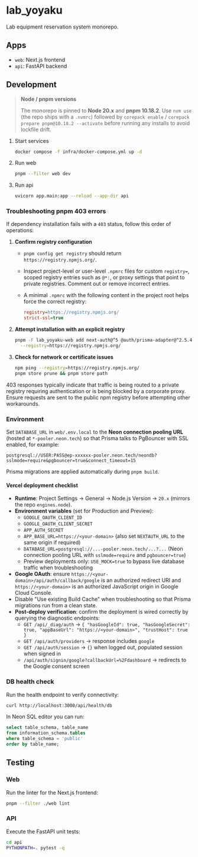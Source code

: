 # lab_yoyaku

Lab equipment reservation system monorepo.

## Apps

- `web`: Next.js frontend
- `api`: FastAPI backend

## Development

> **Node / pnpm versions**
>
> The monorepo is pinned to **Node 20.x** and **pnpm 10.18.2**. Use `nvm use` (the repo ships with a `.nvmrc`) followed by
> `corepack enable` / `corepack prepare pnpm@10.18.2 --activate` before running any installs to avoid lockfile drift.

1. Start services
   ```bash
   docker compose -f infra/docker-compose.yml up -d
   ```
2. Run web
   ```bash
   pnpm --filter web dev
   ```
3. Run api
   ```bash
   uvicorn app.main:app --reload --app-dir api
   ```

### Troubleshooting pnpm 403 errors

If dependency installation fails with a `403` status, follow this order of operations:

1. **Confirm registry configuration**
   - `pnpm config get registry` should return `https://registry.npmjs.org/`.
   - Inspect project-level or user-level `.npmrc` files for custom `registry=`, scoped registry entries such as `@*:`, or proxy settings that point to private registries. Comment out or remove incorrect entries.
   - A minimal `.npmrc` with the following content in the project root helps force the correct registry:

     ```ini
     registry=https://registry.npmjs.org/
     strict-ssl=true
     ```

2. **Attempt installation with an explicit registry**
   ```bash
   pnpm -F lab_yoyaku-web add next-auth@^5 @auth/prisma-adapter@^2.5.4 \
     --registry=https://registry.npmjs.org/
   ```

3. **Check for network or certificate issues**
   ```bash
   npm ping --registry=https://registry.npmjs.org/
   pnpm store prune && pnpm store path
   ```

403 responses typically indicate that traffic is being routed to a private registry requiring authentication or is being blocked by a corporate proxy. Ensure requests are sent to the public npm registry before attempting other workarounds.

### Environment
Set `DATABASE_URL` in `web/.env.local` to the **Neon connection pooling URL** (hosted at `*-pooler.neon.tech`) so that Prisma
talks to PgBouncer with SSL enabled, for example:

```
postgresql://USER:PASS@ep-xxxxxx-pooler.neon.tech/neondb?sslmode=require&pgbouncer=true&connect_timeout=15
```

Prisma migrations are applied automatically during `pnpm build`.

#### Vercel deployment checklist

- **Runtime**: Project Settings → General → Node.js Version → `20.x` (mirrors the repo `engines.node`).
- **Environment variables** (set for Production and Preview):
  - `GOOGLE_OAUTH_CLIENT_ID`
  - `GOOGLE_OAUTH_CLIENT_SECRET`
  - `APP_AUTH_SECRET`
  - `APP_BASE_URL=https://<your-domain>` (also set `NEXTAUTH_URL` to the same origin if required)
  - `DATABASE_URL=postgresql://...-pooler.neon.tech/...?...` (Neon connection pooling URL with `sslmode=require` and
    `pgbouncer=true`)
  - Preview deployments only: `USE_MOCK=true` to bypass live database traffic when troubleshooting
- **Google OAuth**: ensure `https://<your-domain>/api/auth/callback/google` is an authorized redirect URI and `https://<your-domain>` is an authorized JavaScript origin in Google Cloud Console.
- Disable "Use existing Build Cache" when troubleshooting so that Prisma migrations run from a clean state.
- **Post-deploy verification**: confirm the deployment is wired correctly by querying the diagnostic endpoints:
  - `GET /api/_diag/auth` → `{ "hasGoogleId": true, "hasGoogleSecret": true, "appBaseUrl": "https://<your-domain>", "trustHost": true }`
  - `GET /api/auth/providers` → response includes `google`
  - `GET /api/auth/session` → `{}` when logged out, populated session when signed in
  - `/api/auth/signin/google?callbackUrl=%2Fdashboard` → redirects to the Google consent screen

### DB health check

Run the health endpoint to verify connectivity:

```bash
curl http://localhost:3000/api/health/db
```

In Neon SQL editor you can run:

```sql
select table_schema, table_name
from information_schema.tables
where table_schema = 'public'
order by table_name;
```

## Testing

### Web

Run the linter for the Next.js frontend:

```bash
pnpm --filter ./web lint
```

### API

Execute the FastAPI unit tests:

```bash
cd api
PYTHONPATH=. pytest -q
```
